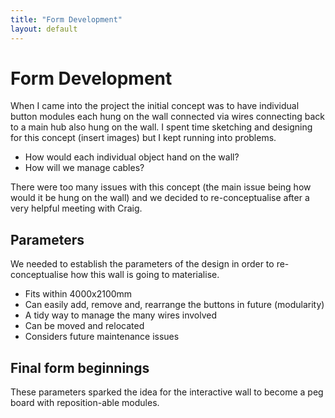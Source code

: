```yaml
---
title: "Form Development"
layout: default
---
```


# Form Development

When I came into the project the initial concept was to have individual button modules each hung on the wall connected via wires connecting back to a main hub also hung on the wall. I spent time sketching and designing for this concept (insert images) but I kept running into problems.

- How would each individual object hand on the wall?
- How will we manage cables?

There were too many issues with this concept (the main issue being how would it be hung on the wall) and we decided to re-conceptualise after a very helpful meeting with Craig.

## Parameters

We needed to establish the parameters of the design in order to re-conceptualise how this wall is going to materialise.

- Fits within 4000x2100mm
- Can easily add, remove and, rearrange the buttons in future (modularity)
- A tidy way to manage the many wires involved
- Can be moved and relocated
- Considers future maintenance issues

## Final form beginnings

These parameters sparked the idea for the interactive wall to become a peg board with reposition-able modules.
